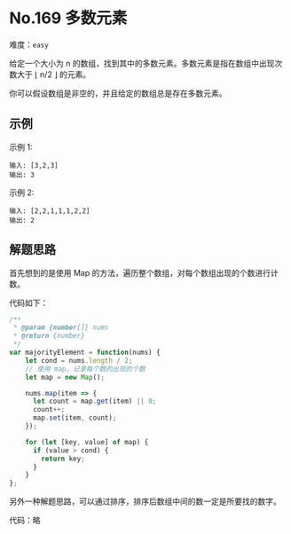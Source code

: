 # No.169 多数元素

难度：`easy`

给定一个大小为 n 的数组，找到其中的多数元素。多数元素是指在数组中出现次数大于 ⌊ n/2 ⌋ 的元素。

你可以假设数组是非空的，并且给定的数组总是存在多数元素。

## 示例

示例 1:
```
输入: [3,2,3]
输出: 3
```


示例 2:
```
输入: [2,2,1,1,1,2,2]
输出: 2
```

## 解题思路

首先想到的是使用 Map 的方法，遍历整个数组，对每个数组出现的个数进行计数。

代码如下：

```javascript
/**
 * @param {number[]} nums
 * @return {number}
 */
var majorityElement = function(nums) {
    let cond = nums.length / 2;
    // 使用 map，记录每个数的出现的个数
    let map = new Map();

    nums.map(item => {
      let count = map.get(item) || 0;
      count++;
      map.set(item, count); 
    });

    for (let [key, value] of map) {
      if (value > cond) {
        return key;
      }
    }
};
```

另外一种解题思路，可以通过排序，排序后数组中间的数一定是所要找的数字。

代码：略